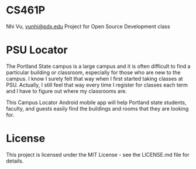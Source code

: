 # CS461P
Nhi Vu, vunhi@pdx.edu
Project for Open Source Development class

# PSU Locator

The Portland State campus is a large campus and it is often difficult to find a particular building or classroom, especially for those who are new to the campus. I know I surely felt that way when I first started taking classes at PSU. Actually, I still feel that way every time I register for classes each term and I have to figure out where my classrooms are. 

This Campus Locator Android mobile app will help Portland state students, faculty, and guests easily find the buildings and rooms that they are looking for. 

# License
This project is licensed under the MIT License - see the LICENSE.md file for details.

